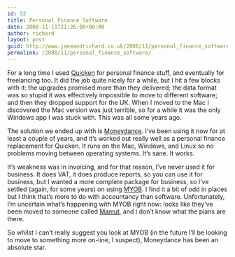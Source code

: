 ```yaml
---
id: 52
title: Personal Finance Software
date: 2008-11-11T21:26:00+00:00
author: richard
layout: post
guid: http://www.janeandrichard.co.uk/2008/11/personal_finance_software
permalink: /2008/11/personal_finance_software/
---
```

For a long time I used [Quicken](http://www.quicken.co.uk/) for personal finance stuff, and eventually for freelancing too. It did the job quite nicely for a while, but I hit a few blocks with it: the upgrades promised more than they delivered; the data format was so stupid it was effectively impossible to move to different software; and then they dropped support for the UK. When I moved to the Mac I discovered the Mac version was just terrible, so for a while it was the only Windows app I was stuck with. This was all some years ago. 

The solution we ended up with is [Moneydance](http://moneydance.com/). I&#8217;ve been using it now for at least a couple of years, and it&#8217;s worked out really well as a personal finance replacement for Quicken. It runs on the Mac, Windows, and Linux so no problems moving between operating systems. It&#8217;s sane. It works.

It&#8217;s weakness was in invoicing, and for that reason, I&#8217;ve never used it for business. It does VAT, it does produce reports, so you can use it for business, but I wanted a more complete package for business, so I&#8217;ve settled (again, for some years) on using [MYOB](http://myob.com/). I find it a bit of odd in places but I think that&#8217;s more to do with accountancy than software. Unfortunately, I&#8217;m uncertain what&#8217;s happening with MYOB right now: looks like they&#8217;ve been moved to someone called [Mamut](http://www.mamut.com/uk/myob/product/), and I don&#8217;t know what the plans are there.

So whilst I can&#8217;t really suggest you look at MYOB (in the future I&#8217;ll be looking to move to something more on-line, I suspect), Moneydance has been an absolute star.